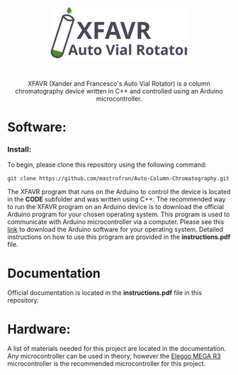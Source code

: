 <p align="center" width="100%">
    <img
        src="static/imgs/XFAVR_logo.svg">
    </img>
</p>
<br>

<p align="center">XFAVR (Xander and Francesco's Auto Vial Rotator) is a column chromatography device written in C++ and controlled using an Arduino microcontroller. 
</p>

# Software:

### Install:
To begin, please clone this repository using the following command:
```
git clone https://github.com/mastrofran/Auto-Column-Chromatography.git
```
The XFAVR program that runs on the Arduino to control the device is located in the **CODE** subfolder and was written using C++. The recommended way to run the XFAVR program on an Arduino device is to download the official Arduino program for your chosen operating system. This program is used to communicate with Arduino microcontroller via a computer. Please see this [link](https://www.arduino.cc/en/software) to download the Arduino software for your operating system. Detailed instructions on how to use this program are provided in the **instructions.pdf** file.

# Documentation
Official documentation is located in the **instructions.pdf** file in this repository. 

# Hardware:
A list of materials needed for this project are located in the documentation. Any microcontroller can be used in theory, however the [Elegoo MEGA R3](https://www.amazon.com/ELEGOO-ATmega2560-ATMEGA16U2-Arduino-Compliant/dp/B01H4ZDYCE/ref=sr_1_3?keywords=elegoo+mega&sr=8-3) microcontroller is the recommended microcontroller for this project.

